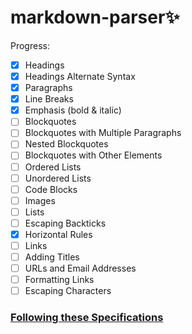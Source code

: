 # markdown-parser✨

Progress:
- [x] Headings
- [x] Headings Alternate Syntax
- [x] Paragraphs
- [x] Line Breaks
- [x] Emphasis (bold & italic)
- [ ] Blockquotes
- [ ] Blockquotes with Multiple Paragraphs
- [ ] Nested Blockquotes
- [ ] Blockquotes with Other Elements
- [ ] Ordered Lists
- [ ] Unordered Lists
- [ ] Code Blocks
- [ ] Images
- [ ] Lists
- [ ] Escaping Backticks
- [x] Horizontal Rules
- [ ] Links
- [ ] Adding Titles
- [ ] URLs and Email Addresses
- [ ] Formatting Links
- [ ] Escaping Characters

### [Following these Specifications](https://www.markdownguide.org/basic-syntax/)
